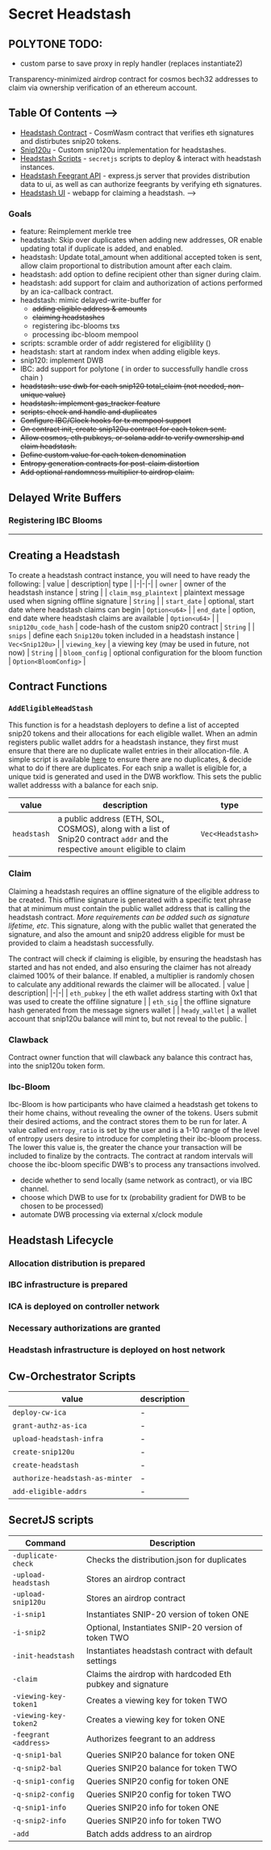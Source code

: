 #  Secret Headstash

## POLYTONE TODO:
- custom parse to save proxy in reply handler (replaces instantiate2)


Transparency-minimized airdrop contract for cosmos bech32 addresses to claim via ownership verification of an ethereum account.

## Table Of Contents -->
- [Headstash Contract](./contract/headstash/) - CosmWasm contract that verifies eth signatures and distirbutes snip20 tokens.
- [Snip120u](./contract/snip120u/) - Custom snip120u implementation for headstashes.
- [Headstash Scripts](./tools/headstash/README.md) - `secretjs` scripts to deploy & interact with headstash instances.
- [Headstash Feegrant API](https://github.com/hard-nett/community-dashboard/tree/no-merkle/caching-api) - express.js server that provides distribution data to ui, as well as can authorize feegrants by verifying eth signatures.
- [Headstash UI](https://github.com/hard-nett/community-dashboard/tree/no-merkle) - webapp for claiming a headstash.  -->

### Goals
- feature: Reimplement merkle tree 
- headstash: Skip over duplicates when adding new addresses, OR enable updating total if duplicate is added, and enabled.
- headstash: Update total_amount when additional accepted token is sent, allow claim proportional to distribution amount after each claim.
- headstash: add option to define recipient other than signer during claim.
- headstash: add support for claim and authorization of actions performed by an ica-callback contract. 
- headstash: mimic delayed-write-buffer for
    - ~~adding eligible address & amounts~~
    - ~~claiming headstashes~~
    - registering ibc-blooms txs 
    - processing ibc-bloom mempool
- scripts: scramble order of addr registered for eligiblility ()
- headstash: start at random index when adding eligible keys.
- snip120: implement DWB 
- IBC: add support for polytone ( in order to successfully handle cross chain )
- ~~headstash: use dwb for each snip120 total_claim (not needed, non-unique value)~~
- ~~headstash: implement gas_tracker feature~~
- ~~scripts: check and handle and duplicates~~
- ~~Configure IBC/Clock hooks for tx mempool support~~
- ~~On contract init, create snip120u contract for each token sent.~~
- ~~Allow cosmos, eth pubkeys, or solana addr to verify ownership and claim headstash.~~
- ~~Define custom value for each token denomination~~
- ~~Entropy generation contracts for post-claim distortion~~
- ~~Add optional randomness multiplier to airdrop claim.~~

## Delayed Write Buffers


### Registering IBC Blooms

---
## Creating a Headstash 
To create a headstash contract instance, you will need to have ready the following:
| value | description| type |
|-|-|-|
| `owner` | owner of the headstash instance | string | 
| `claim_msg_plaintext` | plaintext message used when signing offline signature | `String` |
| `start_date` | optional, start date where headstash claims can begin | `Option<u64>` |
| `end_date` | option, end date where headstash claims are available | `Option<u64>` |
| `snip120u_code_hash` | code-hash of the custom snip20 contract | `String` |
| `snips` | define each  `Snip120u` token included in a headstash instance | `Vec<Snip120u>` |
| `viewing_key` | a viewing key (may be used in future, not now) | `String` |
| `bloom_config` | optional configuration for the bloom function | `Option<BloomConfig>` |
<!-- | `snip120u_code_id` | code-id of the custom snip20 contract | -->


## Contract Functions

### `AddEligibleHeadStash`
This function is for a headstash deployers to define a list of accepted snip20 tokens and their allocations for each eligible wallet. When an admin registers public wallet addrs for a headstash instance, they first must ensure that there are no duplicate wallet entries in their allocation-file. A simple script is available [here](./scripts/secretjs/check4Duplicates.js) to ensure there are no duplicates, & decide what to do if there are duplicates. For each snip a wallet is eligible for, a unique txid is generated and used in the DWB workflow. This sets the public wallet addresss with a balance for each snip. 

| value | description| type |
|-|-|-|
| `headstash` | a public address (ETH, SOL, COSMOS), along with a list of Snip20 contract `addr` and the respective `amount` eligible to claim | `Vec<Headstash>` |

### Claim 
Claiming a headstash requires an offline signature of the eligible address to be created. This offline signature is generated with a specific text phrase that at minimum must contain the public wallet address that is calling the headstash contract. *More requirements can be added such as signature lifetime, etc*. This signature, along with the public wallet that generated the signature, and also the amount and snip20 address eligible for must be provided to claim a headstash successfully.

The contract will check if claiming is eligible, by ensuring the headstash has started and has not ended, and also ensuring the claimer has not already claimed 100% of their balance. If enabled, a multiplier is randomly chosen to calculate any additional rewards the claimer will be allocated.
| value | description| 
|-|-|
| `eth_pubkey` | the eth wallet address starting with 0x1 that was used to create the offiline signature |
| `eth_sig` | the offline signature hash generated from the message signers wallet |
| `heady_wallet` | a wallet account that snip120u balance will mint to, but not reveal to the public. |

### Clawback
Contract owner function that will clawback any balance this contract has, into the snip120u token form.

### Ibc-Bloom 

Ibc-Bloom is how participants who have claimed a headstash get tokens to their home chains, without revealing the owner of the tokens. Users submit their desired actioms, and the contract stores them to be run for later. A value called `entropy_ratio` is set by the user and is a 1-10 range of the level of entropy users desire to introduce for completing their ibc-bloom process. The lower this value is, the greater the chance your transaction will be included to finalize by the contracts. The contract at random intervals will choose the ibc-bloom specific DWB's to process any transactions involved. 

- decide whether to send locally (same network as contract), or via IBC channel.
- choose which DWB to use for tx (probability gradient for DWB to be chosen to be processed)
- automate DWB processing via external x/clock module 



## Headstash Lifecycle 

### Allocation distribution is prepared 
### IBC infrastructure is prepared
### ICA is deployed on controller network
### Necessary authorizations are granted
### Headstash infrastructure is deployed on host network

## Cw-Orchestrator Scripts
| value | description| 
|-|-|
| `deploy-cw-ica` | - |
| `grant-authz-as-ica` | - |
| `upload-headstash-infra` | - |
| `create-snip120u` | - |
| `create-headstash` | - |
| `authorize-headstash-as-minter` | - |
| `add-eligible-addrs` | - |

## SecretJS scripts
| Command | Description |
| --- | --- |
| `-duplicate-check` | Checks the distribution.json for duplicates |
| `-upload-headstash` | Stores an airdrop contract |
| `-upload-snip120u` | Stores an airdrop contract |
| `-i-snip1` | Instantiates SNIP-20 version of token ONE |
| `-i-snip2` | Optional, Instantiates SNIP-20 version of token TWO |
| `-init-headstash` | Instantiates headstash contract with default settings |
| `-claim` | Claims the airdrop with hardcoded Eth pubkey and signature |
| `-viewing-key-token1` | Creates a viewing key for token TWO |
| `-viewing-key-token2` | Creates a viewing key for token ONE|
| `-feegrant <address>` | Authorizes feegrant to an address |
| `-q-snip1-bal` | Queries SNIP20 balance for token ONE |
| `-q-snip2-bal` | Queries SNIP20 balance for token TWO |
| `-q-snip1-config` | Queries SNIP20 config for token ONE |
| `-q-snip2-config` | Queries SNIP20 config for token TWO |
| `-q-snip1-info` | Queries SNIP20 info for token ONE |
| `-q-snip2-info` | Queries SNIP20 info for token TWO |
| `-add` | Batch adds address to an airdrop |